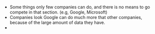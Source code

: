 - Some things only few companies can do, and there is no means to go compete in that section. (e.g, Google, Microsoft)
- Companies look Google can do much more that other companies, because of the large amount of data they have.
- 